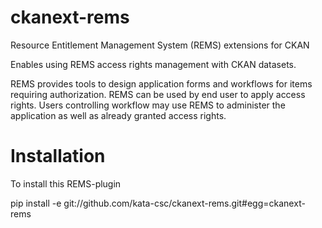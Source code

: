 ckanext-rems
============

Resource Entitlement Management System (REMS) extensions for CKAN

Enables using REMS access rights management with CKAN datasets.

REMS provides tools to design application forms and workflows for items
requiring authorization. REMS can be used by end user to apply access rights.
Users controlling workflow may use REMS to administer the application as well as
already granted access rights.


Installation
============

To install this REMS-plugin

  pip install -e git://github.com/kata-csc/ckanext-rems.git#egg=ckanext-rems